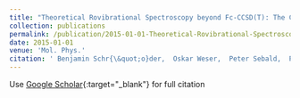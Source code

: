 ```yaml
---
title: "Theoretical Rovibrational Spectroscopy beyond Fc-CCSD(T): The Cation CNC+"
collection: publications
permalink: /publication/2015-01-01-Theoretical-Rovibrational-Spectroscopy-beyond-Fc-CCSDT-The-Cation-CNC
date: 2015-01-01
venue: 'Mol. Phys.'
citation: ' Benjamin Schr{\&quot;o}der,  Oskar Weser,  Peter Sebald,  Peter Botschwina, &quot;Theoretical Rovibrational Spectroscopy beyond Fc-CCSD(T): The Cation CNC+.&quot; Mol. Phys., 2015.'
---
```

Use [Google Scholar](https://scholar.google.com/scholar?q=Theoretical+Rovibrational+Spectroscopy+beyond+Fc+CCSD(T):+The+Cation+CNC+){:target="_blank"} for full citation
